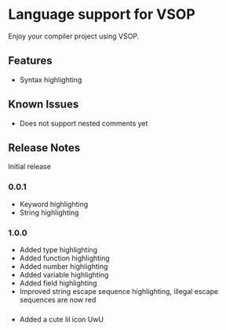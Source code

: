 # Language support for VSOP

Enjoy your compiler project using VSOP.

## Features

+ Syntax highlighting

## Known Issues

+ Does not support nested comments yet

## Release Notes

Initial release


### 0.0.1

- Keyword highlighting
- String highlighting

### 1.0.0

- Added type highlighting
- Added function highlighting
- Added number highlighting
- Added variable highlighting
- Added field highlighting
- Improved string escape sequence highlighting, illegal escape sequences are now red

###

- Added a cute lil icon UwU